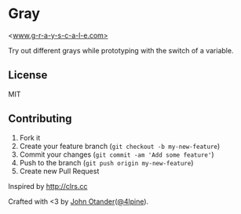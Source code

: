 # Gray

<www.g-r-a-y-s-c-a-l-e.com>

Try out different grays while prototyping with the switch of a variable.

## License

MIT

## Contributing

1. Fork it
2. Create your feature branch (`git checkout -b my-new-feature`)
3. Commit your changes (`git commit -am 'Add some feature'`)
4. Push to the branch (`git push origin my-new-feature`)
5. Create new Pull Request

Inspired by <http://clrs.cc>

Crafted with <3 by [John Otander](http://johnotander.com)([@4lpine](https://twitter.com/4lpine)).
